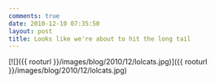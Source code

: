 ```yaml
---
comments: true
date: 2010-12-10 07:35:50
layout: post
title: Looks like we're about to hit the long tail
---
```


[![]({{ rooturl }}/images/blog/2010/12/lolcats.jpg)]({{ rooturl }}/images/blog/2010/12/lolcats.jpg)
